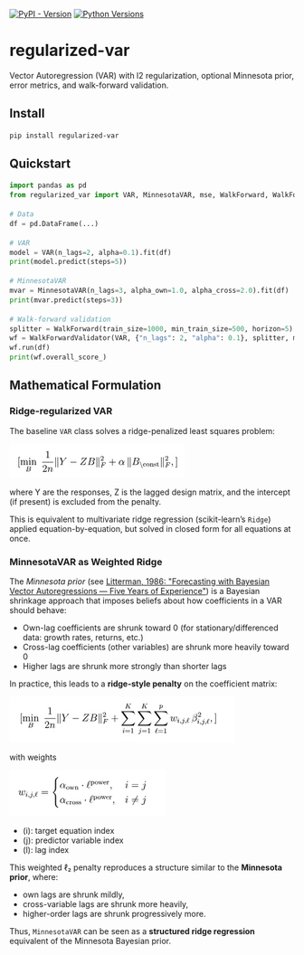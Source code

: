 [![PyPI - Version](https://img.shields.io/pypi/v/regularized-var.svg)](https://pypi.org/project/regularized-var/)
[![Python Versions](https://img.shields.io/pypi/pyversions/regularized-var.svg)](https://pypi.org/project/regularized-var/)

# regularized-var

Vector Autoregression (VAR) with l2 regularization, optional Minnesota prior, error metrics, and walk-forward validation.

## Install
```bash
pip install regularized-var
```

## Quickstart

```python
import pandas as pd
from regularized_var import VAR, MinnesotaVAR, mse, WalkForward, WalkForwardValidator

# Data
df = pd.DataFrame(...)

# VAR
model = VAR(n_lags=2, alpha=0.1).fit(df)
print(model.predict(steps=5))

# MinnesotaVAR
mvar = MinnesotaVAR(n_lags=3, alpha_own=1.0, alpha_cross=2.0).fit(df)
print(mvar.predict(steps=3))

# Walk-forward validation
splitter = WalkForward(train_size=1000, min_train_size=500, horizon=5)
wf = WalkForwardValidator(VAR, {"n_lags": 2, "alpha": 0.1}, splitter, metric=mse)
wf.run(df)
print(wf.overall_score_)
```

## Mathematical Formulation

### Ridge-regularized VAR
The baseline `VAR` class solves a ridge-penalized least squares problem:

![Equation 0](images/equation0.jpg)

where Y are the responses, Z is the lagged design matrix,
and the intercept (if present) is excluded from the penalty.

This is equivalent to multivariate ridge regression (scikit-learn’s `Ridge`) applied equation-by-equation, but solved in closed form for all equations at once.

### MinnesotaVAR as Weighted Ridge
The *Minnesota prior* (see [Litterman, 1986: "Forecasting with Bayesian Vector Autoregressions — Five Years of Experience"](https://www.jstor.org/stable/1391384)) is a Bayesian shrinkage approach that imposes beliefs about how coefficients in a VAR should behave:

- Own-lag coefficients are shrunk toward 0 (for stationary/differenced data: growth rates, returns, etc.)
- Cross-lag coefficients (other variables) are shrunk more heavily toward 0
- Higher lags are shrunk more strongly than shorter lags

In practice, this leads to a **ridge-style penalty** on the coefficient matrix:

![Equation 1](images/equation1.jpg)

with weights

![Equation 2](images/equation2.jpg)

- \(i\): target equation index  
- \(j\): predictor variable index  
- \(l\): lag index  

This weighted ℓ₂ penalty reproduces a structure similar to the **Minnesota prior**, where:
- own lags are shrunk mildly,
- cross-variable lags are shrunk more heavily,
- higher-order lags are shrunk progressively more.

Thus, `MinnesotaVAR` can be seen as a **structured ridge regression** equivalent of the Minnesota Bayesian prior.
